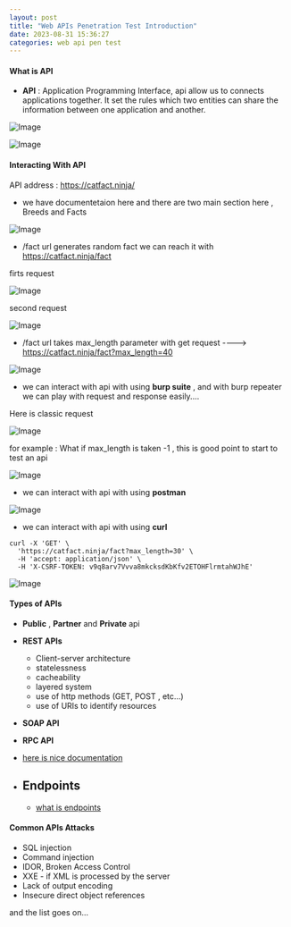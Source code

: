 ```yaml
---
layout: post
title: "Web APIs Penetration Test Introduction"
date: 2023-08-31 15:36:27
categories: web api pen test
---
```


#### What is API

- **API** : Application Programming Interface, api allow us to connects applications together. It set the rules which two entities can share the information between one application and another.

![Image](/img/apiintro.png)

![Image](/img/apikitchen.png)

#### Interacting With API

API address : https://catfact.ninja/

- we have documentetaion here and there are two main section here , Breeds and Facts

![Image](/img/catfact.png)

- /fact url generates random fact we can reach it with https://catfact.ninja/fact

firts request

![Image](/img/frstreq.png)

second request

![Image](/img/secondreq.png)

- /fact url takes max_length parameter with get request ----> https://catfact.ninja/fact?max_length=40

![Image](/img/maxparameter.png)

- we can interact with api with using **burp suite** , and with burp repeater we can play with request and response easily....

Here is classic request

![Image](/img/normal-request.png)

for example : What if max_length is taken -1 , this is good point to start to test an api

![Image](/img/minisone.png)

- we can interact with api with using **postman**

![Image](/img/postman.png)

- we can interact with api with using **curl**

```
curl -X 'GET' \
  'https://catfact.ninja/fact?max_length=30' \
  -H 'accept: application/json' \
  -H 'X-CSRF-TOKEN: v9q8arv7Vvva8mkcksdKbKfv2ETOHFlrmtahWJhE'
```

![Image](/img/curlinteract.png)

#### Types of APIs

- **Public** , **Partner** and **Private** api

- **REST APIs**

  - Client-server architecture
  - statelessness
  - cacheability
  - layered system
  - use of http methods (GET, POST , etc...)
  - use of URIs to identify resources

- **SOAP API**
- **RPC API**

- [here is nice documentation](https://konghq.com/learning-center/api-management/different-api-types-and-use-cases)

- ## **Endpoints**
  - [what is endpoints](https://www.techtarget.com/searchapparchitecture/definition/API-endpoint)

#### Common APIs Attacks

- SQL injection
- Command injection
- IDOR, Broken Access Control
- XXE - if XML is processed by the server
- Lack of output encoding
- Insecure direct object references

and the list goes on...
